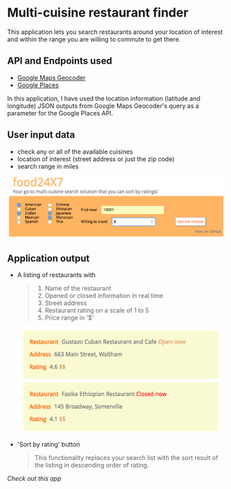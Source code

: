 # Multi-cuisine restaurant finder

This application lets you search restaurants around your location of interest and within the range you are willing to commute to get there.

## API and Endpoints used
- [Google Maps Geocoder](https://developers.google.com/maps/documentation/geocoding/start)
- [Google Places](https://developers.google.com/places/web-service/search)

In this application, I have used the location information (latitude and longitude) JSON outputs from Google Maps Geocoder's query as a parameter for the Google Places API.

## User input data
- check any or all of the available cuisines
- location of interest (street address or just the zip code)
- search range in miles

![inpzip](https://github.com/roshnikutty/Multi_cuisine_restaurant_search_sort/blob/master/images/input_zip.png)


## Application output
 - A listing of restaurants with
    >1. Name of the restaurant
    >2. Opened or closed information in real time
    >3. Street address
    >4. Restaurant rating on a scale of 1 to 5
    >5. Price range in '$'

    
    ![openclose](https://github.com/roshnikutty/Multi_cuisine_restaurant_search_sort/blob/master/images/open_closed.png)
    
- 'Sort by rating' button
    > This functionality replaces your search list with the sort result of the listing in descending order of rating.

_Check out this app_